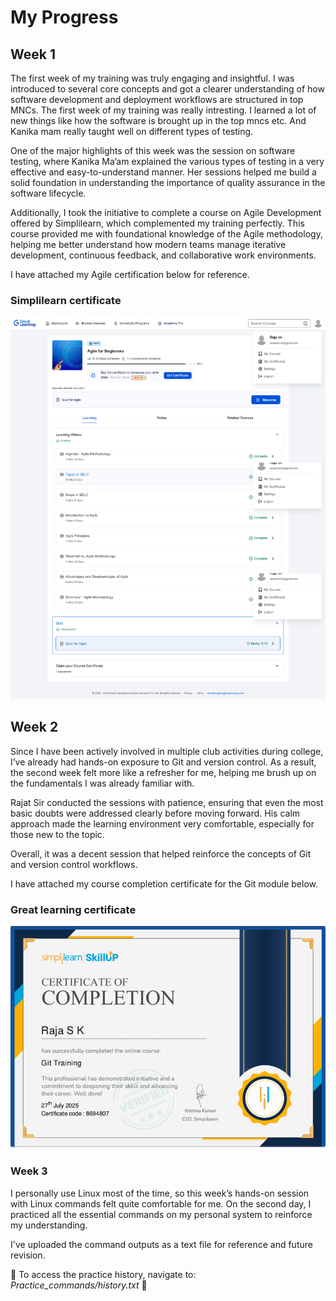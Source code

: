 # My Progress

## Week 1
The first week of my training was truly engaging and insightful. I was introduced to several core concepts and got a clearer understanding of how software development and deployment workflows are structured in top MNCs. The first week of my training was really intresting. I learned a lot of new things like how the software is brought up in the top mncs etc. And Kanika mam really taught well on different types of testing. 

One of the major highlights of this week was the session on software testing, where Kanika Ma’am explained the various types of testing in a very effective and easy-to-understand manner. Her sessions helped me build a solid foundation in understanding the importance of quality assurance in the software lifecycle.

Additionally, I took the initiative to complete a course on Agile Development offered by Simplilearn, which complemented my training perfectly. This course provided me with foundational knowledge of the Agile methodology, helping me better understand how modern teams manage iterative development, continuous feedback, and collaborative work environments.

I have attached my Agile certification below for reference.

### Simplilearn certificate
<img alt = "Simplilearn certificate" src="https://github.com/Raja-s-k/5488004_RajaSK/blob/main/Greatlearning%20certificate/Certificate.png">

## Week 2
Since I have been actively involved in multiple club activities during college, I’ve already had hands-on exposure to Git and version control. As a result, the second week felt more like a refresher for me, helping me brush up on the fundamentals I was already familiar with.

Rajat Sir conducted the sessions with patience, ensuring that even the most basic doubts were addressed clearly before moving forward. His calm approach made the learning environment very comfortable, especially for those new to the topic.

Overall, it was a decent session that helped reinforce the concepts of Git and version control workflows.

I have attached my course completion certificate for the Git module below.

### Great learning certificate
<img alt = "Simplilearn certificate" src="https://github.com/Raja-s-k/5488004_RajaSK/blob/main/Simplilearn%20certificate/Certificate.png">

### Week 3

I personally use Linux most of the time, so this week’s hands-on session with Linux commands felt quite comfortable for me. On the second day, I practiced all the essential commands on my personal system to reinforce my understanding.

I've uploaded the command outputs as a text file for reference and future revision.

📁 To access the practice history, navigate to:
*Practice_commands/history.txt* 🙂

